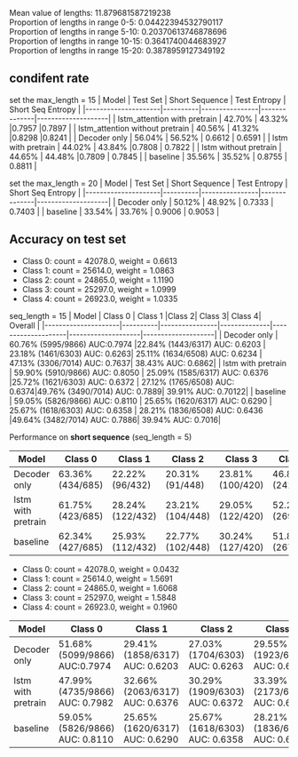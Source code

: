 Mean value of lengths: 11.879681587219238\
Proportion of lengths in range 0-5: 0.04422394532790117\
Proportion of lengths in range 5-10: 0.20370613746878696\
Proportion of lengths in range 10-15: 0.3641740044683927\
Proportion of lengths in range 15-20: 0.3878959127349192

## condifent rate
set the max_length = 15
| Model               | Test Set | Short Sequence | Test Entropy | Short Seq Entropy |
|---------------------|----------|----------------|--------------|--------------------|
| lstm_attention with pretrain     | 42.70%   |  43.32%        |0.7957        |0.7897              |
| lstm_attention without pretrain      | 40.56%   |  41.32%        |0.8298        |0.8241              |
| Decoder only        | 56.04% | 56.52% |    0.6612          |      0.6591              |
| lstm with pretrain  |  44.02%  | 43.84%         |0.7808        | 0.7822             |
| lstm without pretrain | 44.65% | 44.48%         |0.7809        | 0.7845             |
| baseline            | 35.56%   | 35.52%         | 0.8755       | 0.8811             |

set the max_length = 20
| Model               | Test Set | Short Sequence | Test Entropy | Short Seq Entropy |
|---------------------|----------|----------------|--------------|--------------------|
| Decoder only        | 50.12% | 48.92% |    0.7333          |      0.7403              |
| baseline            | 33.54%   | 33.76%        | 0.9006       | 0.9053             |


## Accuracy on test set

- Class 0: count = 42078.0, weight = 0.6613 
- Class 1: count = 25614.0, weight = 1.0863
- Class 2: count = 24865.0, weight = 1.1190
- Class 3: count = 25297.0, weight = 1.0999
- Class 4: count = 26923.0, weight = 1.0335

seq_length = 15
| Model               | Class 0 | Class 1 |Class 2| Class 3| Class 4| Overall |
|---------------------|----------|----------------|--------------|--------------------|--------------------|--------------------|
| Decoder only        |  60.76% (5995/9866) AUC:0.7974  |22.84% (1443/6317) AUC: 0.6203  |  23.18% (1461/6303) AUC: 0.6263|    25.11% (1634/6508) AUC: 0.6234 | 47.13% (3306/7014) AUC: 0.7637| 38.43% AUC: 0.6862|
| lstm with pretrain  |  59.90% (5910/9866) AUC: 0.8050 | 25.09% (1585/6317) AUC: 0.6376        |25.72% (1621/6303)  AUC: 0.6372 | 27.12% (1765/6508) AUC: 0.6374|49.76% (3490/7014) AUC: 0.7889| 39.91% AUC: 0.70122|
| baseline            |  59.05% (5826/9866)  AUC: 0.8110   | 25.65% (1620/6317) AUC: 0.6290 | 25.67% (1618/6303) AUC: 0.6358     | 28.21% (1836/6508) AUC: 0.6436 |49.64% (3482/7014) AUC: 0.7886| 39.94% AUC: 0.7016|

Performance on **short sequence** (seq_length = 5)

| Model               | Class 0 | Class 1 |Class 2| Class 3| Class 4|overall|
|---------------------|----------|----------------|--------------|--------------------|--------------------|--------------------|
| Decoder only        |  63.36% (434/685)  |22.22% (96/432)  |   20.31% (91/448)|    23.81% (100/420)           | 46.80% (241/515)|38.48% (962/2500)|
| lstm with pretrain  |  61.75% (423/685)  | 28.24% (122/432)         |23.21% (104/448)        | 29.05% (122/420)|52.23% (269/515)| 41.60% (1040/2500) |
| baseline            | 62.34% (427/685)| 25.93% (112/432)         | 22.77% (102/448)       | 30.24% (127/420)             |51.84% (267/515)|41.40% (1035/2500) |


- Class 0: count = 42078.0, weight = 0.0432
- Class 1: count = 25614.0, weight = 1.5691
- Class 2: count = 24865.0, weight = 1.6068
- Class 3: count = 25297.0, weight = 1.5848
- Class 4: count = 26923.0, weight = 0.1960

| Model               | Class 0 | Class 1 |Class 2| Class 3| Class 4| Overall |
|---------------------|----------|----------------|--------------|--------------------|--------------------|--------------------|
| Decoder only        |  51.68% (5099/9866) AUC:0.7974  |29.41% (1858/6317) AUC: 0.6203  |  27.03% (1704/6303) AUC: 0.6263|    29.55% (1923/6508) AUC: 0.6234 | 39.86% (2796/7014) AUC: 0.7637| 37.16% AUC: 0.6817|
| lstm with pretrain  |  47.99% (4735/9866) AUC: 0.7982 | 32.66% (2063/6317) AUC: 0.6376        |30.29% (1909/6303)  AUC: 0.6372 | 33.39% (2173/6508) AUC: 0.6374|36.83% (2583/7014) AUC: 0.7889| 37.39% AUC: 0.6936|
| baseline            |  59.05% (5826/9866)  AUC: 0.8110   | 25.65% (1620/6317) AUC: 0.6290 | 25.67% (1618/6303) AUC: 0.6358     | 28.21% (1836/6508) AUC: 0.6436 |49.64% (3482/7014) AUC: 0.7886| 39.94% AUC: 0.7016|

